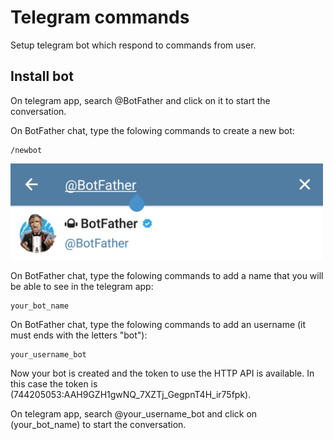 # Telegram commands
Setup telegram bot which respond to commands from user.

## Install bot

On telegram app, search @BotFather and click on it to start the conversation.

On BotFather chat, type the folowing commands to create a new bot:

    /newbot

<img src="/images/bf_search.png" alt="BotFather search" width="500">
  
On BotFather chat, type the folowing commands to add a name that you will be able to see in the telegram app:

    your_bot_name
  
On BotFather chat, type the folowing commands to add an username (it must ends with the letters "bot"):
  
    your_username_bot
  
Now your bot is created and the token to use the HTTP API is available. In this case the token is (744205053:AAH9GZH1gwNQ_7XZTj_GegpnT4H_ir75fpk).

On telegram app, search @your_username_bot and click on (your_bot_name) to start the conversation.
  
  
